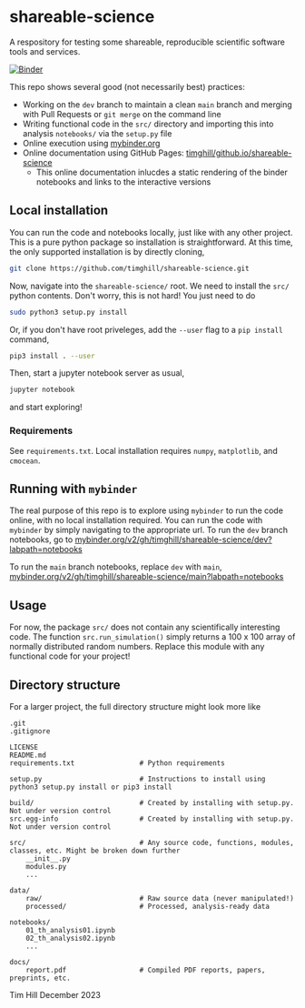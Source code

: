 # shareable-science
A respository for testing some shareable, reproducible scientific software tools and services.

[![Binder](https://mybinder.org/badge_logo.svg)](https://mybinder.org/v2/gh/timghill/shareable-science/main?labpath=notebooks)

This repo shows several good (not necessarily best) practices:

 * Working on the `dev` branch to maintain a clean `main` branch and merging with Pull Requests or `git merge` on the command line
 * Writing functional code in the `src/` directory and importing this into analysis `notebooks/` via the `setup.py` file
 * Online execution using [mybinder.org](https://mybinder.org/)
 * Online documentation using GitHub Pages: [timghill/github.io/shareable-science](https://timghill.github.io/shareable-science/)
   * This online documentation inlucdes a static rendering of the binder notebooks and links to the interactive versions

## Local installation

You can run the code and notebooks locally, just like with any other project. This is a pure python package so installation is straightforward. At this time, the only supported installation is by directly cloning,

```bash
git clone https://github.com/timghill/shareable-science.git
```

Now, navigate into the `shareable-science/` root. We need to install the `src/` python contents. Don't worry, this is not hard! You just need to do

```bash
sudo python3 setup.py install
```

Or, if you don't have root priveleges, add the `--user` flag to a `pip install` command,

```bash
pip3 install . --user
```

Then, start a jupyter notebook server as usual,

```bash
jupyter notebook
```

and start exploring!

### Requirements

See `requirements.txt`. Local installation requires `numpy`, `matplotlib`, and `cmocean`.

## Running with `mybinder`

The real purpose of this repo is to explore using `mybinder` to run the code online, with no local installation required. You can run the code with `mybinder` by simply navigating to the appropriate url. To run the `dev` branch notebooks, go to [mybinder.org/v2/gh/timghill/shareable-science/dev?labpath=notebooks](https://mybinder.org/v2/gh/timghill/shareable-science/dev?labpath=notebooks)

To run the `main` branch notebooks, replace `dev` with `main`, [mybinder.org/v2/gh/timghill/shareable-science/main?labpath=notebooks](https://mybinder.org/v2/gh/timghill/shareable-science/main?labpath=notebooks)

## Usage

For now, the package `src/` does not contain any scientifically interesting code. The function `src.run_simulation()` simply returns a 100 x 100 array of normally distributed random numbers. Replace this module with any functional code for your project!

## Directory structure

For a larger project, the full directory structure might look more like

```
.git
.gitignore

LICENSE
README.md
requirements.txt                # Python requirements

setup.py                        # Instructions to install using python3 setup.py install or pip3 install

build/                          # Created by installing with setup.py. Not under version control
src.egg-info                    # Created by installing with setup.py. Not under version control

src/                            # Any source code, functions, modules, classes, etc. Might be broken down further
    __init__.py
    modules.py
    ...

data/
    raw/                        # Raw source data (never manipulated!)
    processed/                  # Processed, analysis-ready data

notebooks/
    01_th_analysis01.ipynb
    02_th_analysis02.ipynb
    ...

docs/
    report.pdf                  # Compiled PDF reports, papers, preprints, etc.
```

Tim Hill
December 2023
